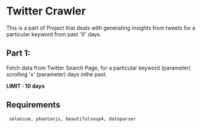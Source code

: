 # Twitter Crawler

This is a part of Project that deals with generating insights from tweets for a particular keyword from past 'X' days.

## Part 1:

Fetch data from Twitter Search Page, for a particular keyword (parameter) scrolling 'x' (parameter) days inthe past.

<b> LIMIT : 10 days </b>

## Requirements
```sh
 selenium, phantonjs, beautifulsoup4, dateparser
```
